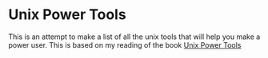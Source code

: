 # Unix Power Tools 
This is an attempt to make a list of all the unix tools that will help you make a power user. 
This is based on my reading of the book [Unix Power Tools](https://www.goodreads.com/book/show/172314.UNIX_Power_Tools)
